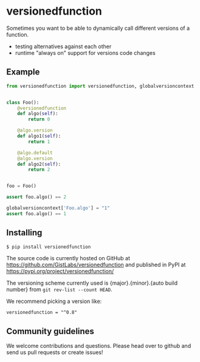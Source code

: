 # versionedfunction
Sometimes you want to be able to dynamically call different 
versions of a function.
* testing alternatives against each other
* runtime "always on" support for versions code changes

## Example

```python
from versionedfunction import versionedfunction, globalversioncontext


class Foo():
    @versionedfunction
    def algo(self):
        return 0

    @algo.version
    def algo1(self):
        return 1

    @algo.default
    @algo.version
    def algo2(self):
        return 2


foo = Foo()

assert foo.algo() == 2

globalversioncontext['Foo.algo'] = "1"
assert foo.algo() == 1
```

## Installing
```bash
$ pip install versionedfunction
```
The source code is currently hosted on GitHub at 
https://github.com/GistLabs/versionedfunction
and published in PyPI at https://pypi.org/project/versionedfunction/ 

The versioning scheme currently used is {major}.{minor}.{auto build number}
from `git rev-list --count HEAD`. 

We recommend picking a version like:

`versionedfunction = "^0.8"`

## Community guidelines
We welcome contributions and questions. Please head over to github and 
send us pull requests or create issues!
